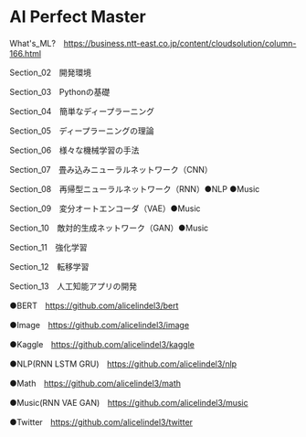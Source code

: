 # AI Perfect Master
What's_ML?　https://business.ntt-east.co.jp/content/cloudsolution/column-166.html

Section_02　開発環境

Section_03　Pythonの基礎

Section_04　簡単なディープラーニング

Section_05　ディープラーニングの理論

Section_06　様々な機械学習の手法

Section_07　畳み込みニューラルネットワーク（CNN）

Section_08　再帰型ニューラルネットワーク（RNN）●NLP ●Music

Section_09　変分オートエンコーダ（VAE）●Music

Section_10　敵対的生成ネットワーク（GAN）●Music

Section_11　強化学習

Section_12　転移学習

Section_13　人工知能アプリの開発

●BERT　https://github.com/alicelindel3/bert

●Image　https://github.com/alicelindel3/image

●Kaggle　https://github.com/alicelindel3/kaggle

●NLP(RNN LSTM GRU)　https://github.com/alicelindel3/nlp

●Math　https://github.com/alicelindel3/math

●Music(RNN VAE GAN)　https://github.com/alicelindel3/music

●Twitter　https://github.com/alicelindel3/twitter

